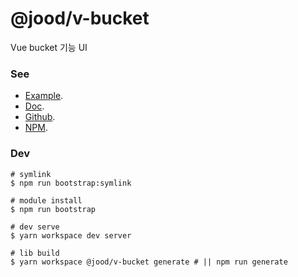 # @jood/v-bucket

Vue bucket 기능 UI

### See 

- [Example](https://github.com/molgga/jood-v-bucket/tree/master/packages/dev/src/components/example).
- [Doc](https://molgga.github.io/jood-v-bucket).
- [Github](https://github.com/molgga/jood-v-bucket).
- [NPM](https://www.npmjs.com/package/@jood/v-bucket).


### Dev

```
# symlink
$ npm run bootstrap:symlink

# module install
$ npm run bootstrap
```

```
# dev serve
$ yarn workspace dev server
```

```
# lib build
$ yarn workspace @jood/v-bucket generate # || npm run generate
```